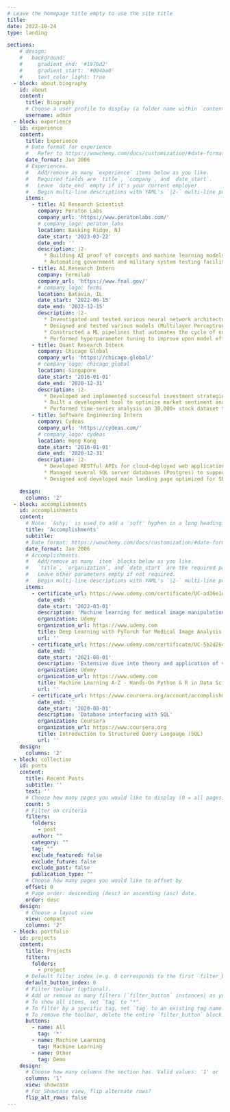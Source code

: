 ```yaml
---
# Leave the homepage title empty to use the site title
title:
date: 2022-10-24
type: landing

sections:
    # design:
    #   background:
    #     gradient_end: '#1976d2'
    #     gradient_start: '#004ba0'
    #     text_color_light: true
  - block: about.biography
    id: about
    content:
      title: Biography
      # Choose a user profile to display (a folder name within `content/authors/`)
      username: admin
  - block: experience
    id: experience
    content:
      title: Experience
      # Date format for experience
      #   Refer to https://wowchemy.com/docs/customization/#date-format
      date_format: Jan 2006
      # Experiences.
      #   Add/remove as many `experience` items below as you like.
      #   Required fields are `title`, `company`, and `date_start`.
      #   Leave `date_end` empty if it's your current employer.
      #   Begin multi-line descriptions with YAML's `|2-` multi-line prefix.
      items:
        - title: AI Research Scientist
          company: Peraton Labs
          company_url: 'https://www.peratonlabs.com/'
          # company_logo: peraton_labs
          location: Basking Ridge, NJ
          date_start: '2023-03-22'
          date_end: ''
          description: |2-
            * Building AI proof of concepts and machine learning models on drones for object avoidance
            * Automating government and military system testing facilities
        - title: AI Research Intern
          company: Fermilab
          company_url: 'https://www.fnal.gov/'
          # company_logo: fermi
          location: Batavia, IL
          date_start: '2022-06-15'
          date_end: '2022-12-15'
          description: |2-
            * Investigated and tested various neural network architectures aimed to disentangle beam loss monitor readings between main injector and recycler accelerators.
            * Designed and tested various models (Multilayer Perceptron, U-Net, RNNs) with Keras and PyTorch
            * Constructed a ML pipelines that automates the cycle of extracting data from a data source, cleaning and processing the data, transferring the data to the cloud, training a model on the cloud, and then evaluating/validating the model.
            * Performed hyperparameter tuning to improve upon model efficiency and performance metrics
        - title: Quant Research Intern
          company: Chicago Global
          company_url: 'https://chicago.global/'
          # company_logo: chicago_global
          location: Singapore
          date_start: '2016-01-01'
          date_end: '2020-12-31'
          description: |2-
            * Developed and implemented successful investment strategies by replicating research papers utilizing alternative data.
            * Built a development tool to optimize market sentiment analysis and help portfolio manager systematically adjust hedge ratios
            * Performed time-series analysis on 30,000+ stock dataset to improve internal risk factors and other measurements of value and profitability
        - title: Software Engineering Intern
          company: Cydeas
          company_url: 'https://cydeas.com/'
          # company_logo: cydeas
          location: Hong Kong
          date_start: '2016-01-01'
          date_end: '2020-12-31'
          description: |2-
            * Developed RESTful APIs for cloud-deployed web applications
            * Managed several SQL server databases (Postgres) to support the delivery of data in real-time for sales conversions
            * Designed and developed main landing page optimized for SEO, increasing impressions by 300%

    design:
      columns: '2'
  - block: accomplishments
    id: accomplishments
    content:
      # Note: `&shy;` is used to add a 'soft' hyphen in a long heading.
      title: 'Accomplishments'
      subtitle:
      # Date format: https://wowchemy.com/docs/customization/#date-format
      date_format: Jan 2006
      # Accomplishments.
      #   Add/remove as many `item` blocks below as you like.
      #   `title`, `organization`, and `date_start` are the required parameters.
      #   Leave other parameters empty if not required.
      #   Begin multi-line descriptions with YAML's `|2-` multi-line prefix.
      items:
        - certificate_url: https://www.udemy.com/certificate/UC-ad36e1d5-1a8a-414f-8f71-5c88850aa5aa
          date_end: ''
          date_start: '2022-03-01'
          description: 'Machine learning for medical image manipulation and analysis'
          organization: Udemy
          organization_url: https://www.udemy.com
          title: Deep Learning with PyTorch for Medical Image Analysis
          url: ''
        - certificate_url: https://www.udemy.com/certificate/UC-5b2d264d-c695-4446-91bb-b4b0e27bf21a
          date_end: ''
          date_start: '2021-08-01'
          description: 'Extensive dive into theory and application of various ML model architectures'
          organization: Udemy
          organization_url: https://www.udemy.com
          title: Machine Learning A-Z - Hands-On Python & R in Data Science
          url: ''
        - certificate_url: https://www.coursera.org/account/accomplishments/certificate/M68BUCHHFTQH
          date_end: ''
          date_start: '2020-08-01'
          description: 'Database interfacing with SQL'
          organization: Coursera
          organization_url: https://www.coursera.org
          title: Introduction to Structured Query Langauge (SQL)
          url: ''
    design:
      columns: '2'
  - block: collection
    id: posts
    content:
      title: Recent Posts
      subtitle: ''
      text: ''
      # Choose how many pages you would like to display (0 = all pages)
      count: 5
      # Filter on criteria
      filters:
        folders:
          - post
        author: ""
        category: ""
        tag: ""
        exclude_featured: false
        exclude_future: false
        exclude_past: false
        publication_type: ""
      # Choose how many pages you would like to offset by
      offset: 0
      # Page order: descending (desc) or ascending (asc) date.
      order: desc
    design:
      # Choose a layout view
      view: compact
      columns: '2'
  - block: portfolio
    id: projects
    content:
      title: Projects
      filters:
        folders:
          - project
      # Default filter index (e.g. 0 corresponds to the first `filter_button` instance below).
      default_button_index: 0
      # Filter toolbar (optional).
      # Add or remove as many filters (`filter_button` instances) as you like.
      # To show all items, set `tag` to "*".
      # To filter by a specific tag, set `tag` to an existing tag name.
      # To remove the toolbar, delete the entire `filter_button` block.
      buttons:
        - name: All
          tag: '*'
        - name: Machine Learning
          tag: Machine Learning
        - name: Other
          tag: Demo
    design:
      # Choose how many columns the section has. Valid values: '1' or '2'.
      columns: '1'
      view: showcase
      # For Showcase view, flip alternate rows?
      flip_alt_rows: false
---
```

